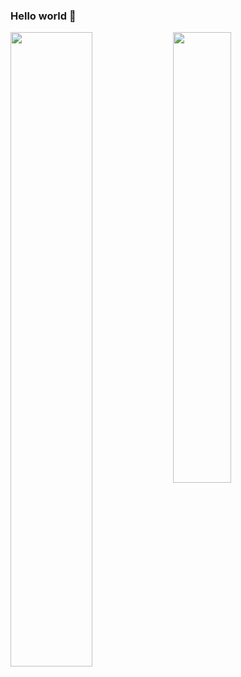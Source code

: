 ### Hello world 👋

<img align= "left" width="51%" src="https://github-readme-stats.vercel.app/api?username=devaem&show_icons=true&theme=dracula" />

<img align= "left" width="43%" src="https://github-readme-stats.vercel.app/api/top-langs/?username=devaem&layout=compact&theme=dracula" />

<!--
**devaem/devaem** is a ✨ _special_ ✨ repository because its `README.md` (this file) appears on your GitHub profile.

Here are some ideas to get you started:

- 🔭 I’m currently working on ...
🌱 I’m currently learning laravel
- 👯 I’m looking to collaborate on ...
- 🤔 I’m looking for help with ...
- 💬 Ask me about ...
- 📫 How to reach me: ...
- 😄 Pronouns: ...
- ⚡ Fun fact: ...
-->

